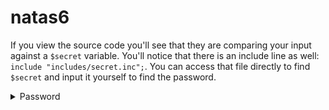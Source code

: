 # natas6

If you view the source code you'll see that they are comparing your input against a `$secret` variable. You'll notice that there is an include line as well: `include "includes/secret.inc";`. You can access that file directly to find `$secret` and input it yourself to find the password.

<details>
  <summary>Password</summary>
  7z3hEENjQtflzgnT29q7wAvMNfZdh0i9
</details>